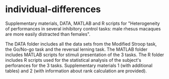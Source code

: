 # individual-differences
Supplementary materials, DATA, MATLAB and R scripts for "Heterogeneity of performances in several inhibitory control tasks: male rhesus macaques are more easily distracted than females".

The DATA folder includes all the data sets from the Modified Stroop task, the Go/No-go task and the reversal lerning task.
The MATLAB folder includes MATLAB scripts for stimuli presentation of the 3 tasks.
The R folder includes R scripts used for the statistical analysis of the subject's perforances for the 3 tasks.
Supplementary materials 1 (with additional tables) and 2 (with information about rank calculation are provided).

